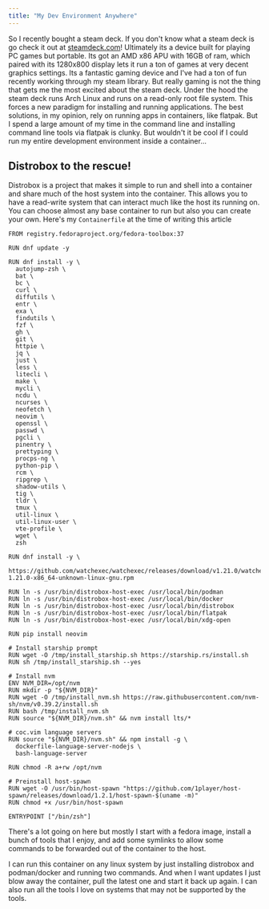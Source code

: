 ```yaml
---
title: "My Dev Environment Anywhere"
---
```

So I recently bought a steam deck. If you don't know what a steam deck is go
check it out at [steamdeck.com](https://steamdeck.com)! Ultimately its a device
built for playing PC games but portable. Its got an AMD x86 APU with 16GB of
ram, which paired with its 1280x800 display lets it run a ton of games at very
decent graphics settings. Its a fantastic gaming device and I've had a ton of
fun recently working through my steam library. But really gaming is not the
thing that gets me the most excited about the steam deck. Under the hood the
steam deck runs Arch Linux and runs on a read-only root file system. This forces
a new paradigm for installing and running applications. The best solutions, in
my opinion, rely on running apps in containers, like flatpak. But I spend a
large amount of my time in the command line and installing command line tools
via flatpak is clunky. But wouldn't it be cool if I could run my entire
development environment inside a container...

## Distrobox to the rescue!
Distrobox is a project that makes it simple to run and shell into a container
and share much of the host system into the container. This allows you to have a
read-write system that can interact much like the host its running on. You can
choose almost any base container to run but also you can create your own. Here's
my `Containerfile` at the time of writing this article
```
FROM registry.fedoraproject.org/fedora-toolbox:37

RUN dnf update -y

RUN dnf install -y \
  autojump-zsh \
  bat \
  bc \
  curl \
  diffutils \
  entr \
  exa \
  findutils \
  fzf \
  gh \
  git \
  httpie \
  jq \
  just \
  less \
  litecli \
  make \
  mycli \
  ncdu \
  ncurses \
  neofetch \
  neovim \
  openssl \
  passwd \
  pgcli \
  pinentry \
  prettyping \
  procps-ng \
  python-pip \
  rcm \
  ripgrep \
  shadow-utils \
  tig \
  tldr \
  tmux \
  util-linux \
  util-linux-user \
  vte-profile \
  wget \
  zsh

RUN dnf install -y \
  https://github.com/watchexec/watchexec/releases/download/v1.21.0/watchexec-1.21.0-x86_64-unknown-linux-gnu.rpm

RUN ln -s /usr/bin/distrobox-host-exec /usr/local/bin/podman
RUN ln -s /usr/bin/distrobox-host-exec /usr/local/bin/docker
RUN ln -s /usr/bin/distrobox-host-exec /usr/local/bin/distrobox
RUN ln -s /usr/bin/distrobox-host-exec /usr/local/bin/flatpak
RUN ln -s /usr/bin/distrobox-host-exec /usr/local/bin/xdg-open

RUN pip install neovim

# Install starship prompt
RUN wget -O /tmp/install_starship.sh https://starship.rs/install.sh
RUN sh /tmp/install_starship.sh --yes

# Install nvm
ENV NVM_DIR=/opt/nvm
RUN mkdir -p "${NVM_DIR}"
RUN wget -O /tmp/install_nvm.sh https://raw.githubusercontent.com/nvm-sh/nvm/v0.39.2/install.sh
RUN bash /tmp/install_nvm.sh
RUN source "${NVM_DIR}/nvm.sh" && nvm install lts/*

# coc.vim language servers
RUN source "${NVM_DIR}/nvm.sh" && npm install -g \
  dockerfile-language-server-nodejs \
  bash-language-server

RUN chmod -R a+rw /opt/nvm

# Preinstall host-spawn
RUN wget -O /usr/bin/host-spawn "https://github.com/1player/host-spawn/releases/download/1.2.1/host-spawn-$(uname -m)"
RUN chmod +x /usr/bin/host-spawn

ENTRYPOINT ["/bin/zsh"]
```
There's a lot going on here but mostly I start with a fedora image, install a
bunch of tools that I enjoy, and add some symlinks to allow some commands to be
forwarded out of the container to the host.

I can run this container on any linux system by just installing distrobox and
podman/docker and running two commands. And when I want updates I just blow away
the container, pull the latest one and start it back up again. I can also run
all the tools I love on systems that may not be supported by the tools.
